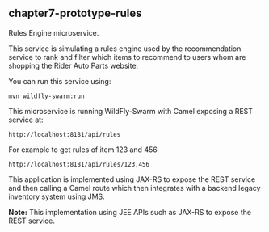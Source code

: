 chapter7-prototype-rules
------------------------

Rules Engine microservice.

This service is simulating a rules engine used by the recommendation service to rank
and filter which items to recommend to users whom are shopping the Rider Auto Parts website.

You can run this service using:

    mvn wildfly-swarm:run
    
This microservice is running WildFly-Swarm with Camel exposing a REST service at:
    
    http://localhost:8181/api/rules

For example to get rules of item 123 and 456

    http://localhost:8181/api/rules/123,456
      
This application is implemented using JAX-RS to expose the REST service
and then calling a Camel route which then integrates with a backend legacy inventory system using JMS.

**Note:** This implementation using JEE APIs such as JAX-RS to expose the REST service.
